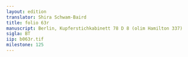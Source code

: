 ```yaml
---
layout: edition
translator: Shira Schwam-Baird
title: folio 63r
manuscript: Berlin, Kupferstichkabinett 78 D 8 (olim Hamilton 337)
sigla: BT
iip: b063r.tif
milestone: 125
---
```

